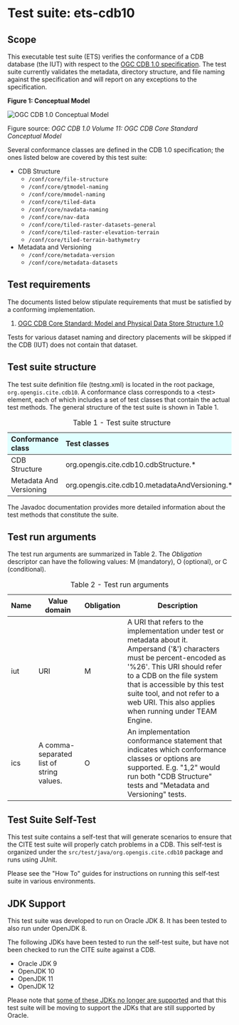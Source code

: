
# Test suite: ets-cdb10

## Scope

This executable test suite (ETS) verifies the conformance of a CDB database (the
IUT) with respect to the [OGC CDB 1.0 specification][CDB-10]. The test suite 
currently validates the metadata, directory structure, and file naming against
the specification and will report on any exceptions to the specification.

[CDB-10]: https://www.opengeospatial.org/standards/cdb

**Figure 1: Conceptual Model**

![OGC CDB 1.0 Conceptual Model](img/conceptual-model.jpg)

Figure source: *OGC CDB 1.0 Volume 11: OGC CDB Core Standard Conceptual Model*

Several conformance classes are defined in the CDB 1.0 specification; the ones 
listed below are covered by this test suite:

* CDB Structure
    - `/conf/core/file-structure`
    - `/conf/core/gtmodel-naming`
    - `/conf/core/mmodel-naming`
    - `/conf/core/tiled-data`
    - `/conf/core/navdata-naming`
    - `/conf/core/nav-data`
    - `/conf/core/tiled-raster-datasets-general`
    - `/conf/core/tiled-raster-elevation-terrain`
    - `/conf/core/tiled-terrain-bathymetry`
* Metadata and Versioning
    - `/conf/core/metadata-version`
    - `/conf/core/metadata-datasets`

## Test requirements

The documents listed below stipulate requirements that must be satisfied by a 
conforming implementation.

1. [OGC CDB Core Standard: Model and Physical Data Store Structure 1.0](https://portal.opengeospatial.org/files/?artifact_id=72712)

Tests for various dataset naming and directory placements will be skipped if the
CDB (IUT) does not contain that dataset.

## Test suite structure

The test suite definition file (testng.xml) is located in the root package, 
`org.opengis.cite.cdb10`. A conformance class corresponds to a &lt;test&gt; element, each 
of which includes a set of test classes that contain the actual test methods. 
The general structure of the test suite is shown in Table 1.

<table>
  <caption>Table 1 - Test suite structure</caption>
  <thead>
    <tr style="text-align: left; background-color: LightCyan">
      <th>Conformance class</th>
      <th>Test classes</th>
    </tr>
  </thead>
  <tbody>
    <tr>
      <td>CDB Structure</td>
      <td>org.opengis.cite.cdb10.cdbStructure.*</td>
    </tr>
    <tr>
      <td>Metadata And Versioning</td>
      <td>org.opengis.cite.cdb10.metadataAndVersioning.*</td>
    </tr>
  </tbody>
</table>

The Javadoc documentation provides more detailed information about the test 
methods that constitute the suite.


## Test run arguments

The test run arguments are summarized in Table 2. The _Obligation_ descriptor can 
have the following values: M (mandatory), O (optional), or C (conditional).

<table>
	<caption>Table 2 - Test run arguments</caption>
	<thead>
    <tr>
      <th>Name</th>
      <th>Value domain</th>
	    <th>Obligation</th>
	    <th>Description</th>
    </tr>
  </thead>
	<tbody>
    <tr>
      <td>iut</td>
      <td>URI</td>
      <td>M</td>
      <td>A URI that refers to the implementation under test or metadata about it.
    Ampersand ('&amp;') characters must be percent-encoded as '%26'. This URI should 
    refer to a CDB on the file system that is accessible by this test suite tool, and
    not refer to a web URI. This also applies when running under TEAM Engine.</td>
    </tr>
	  <tr>
      <td>ics</td>
      <td>A comma-separated list of string values.</td>
      <td>O</td>
      <td>An implementation conformance statement that indicates which conformance 
      classes or options are supported. E.g. "1,2" would run both "CDB Structure" 
      tests and "Metadata and Versioning" tests.</td>
    </tr>
	</tbody>
</table>

## Test Suite Self-Test

This test suite contains a self-test that will generate scenarios to ensure that
the CITE test suite will properly catch problems in a CDB. This self-test is
organized under the `src/test/java/org.opengis.cite.cdb10` package and runs using
JUnit.

Please see the "How To" guides for instructions on running this self-test suite
in various environments.

## JDK Support

This test suite was developed to run on Oracle JDK 8. It has been tested to also
run under OpenJDK 8.

The following JDKs have been tested to run the self-test suite, but have not 
been checked to run the CITE suite against a CDB.

* Oracle JDK 9
* OpenJDK 10
* OpenJDK 11
* OpenJDK 12

Please note that [some of these JDKs no longer are supported][JDK-support] and 
that this test suite will be moving to support the JDKs that are still supported by Oracle.

[JDK-support]: https://www.oracle.com/technetwork/java/java-se-support-roadmap.html
